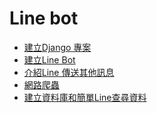 # Line bot



<ul>
    <li><a href = "https://github.com/Eddie02582/Django-Linebot/tree/main/Day1">建立Django 專案</li>
    <li><a href = "https://github.com/Eddie02582/Django-Linebot/tree/main/Day2">建立Line Bot</li>
    <li><a href = "https://github.com/Eddie02582/Django-Linebot/tree/main/Day3">介紹Line 傳送其他訊息</li>
    <li><a href = "https://github.com/Eddie02582/Django-Linebot/tree/main/Day4">網路爬蟲</li>
    <li><a href = "https://github.com/Eddie02582/Django-Linebot/tree/main/Day5">建立資料庫和簡單Line查尋資料</li>
        
</ul>